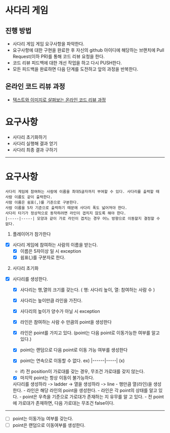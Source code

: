 # 사다리 게임
## 진행 방법
* 사다리 게임 게임 요구사항을 파악한다.
* 요구사항에 대한 구현을 완료한 후 자신의 github 아이디에 해당하는 브랜치에 Pull Request(이하 PR)를 통해 코드 리뷰 요청을 한다.
* 코드 리뷰 피드백에 대한 개선 작업을 하고 다시 PUSH한다.
* 모든 피드백을 완료하면 다음 단계를 도전하고 앞의 과정을 반복한다.

## 온라인 코드 리뷰 과정
* [텍스트와 이미지로 살펴보는 온라인 코드 리뷰 과정](https://github.com/nextstep-step/nextstep-docs/tree/master/codereview)


# 요구사항
- 사다리 초기화하기
- 사다리 실행해 결과 얻기
- 사다리 최종 결과 구하기

----
# 요구사항
```
사다리 게임에 참여하는 사람에 이름을 최대5글자까지 부여할 수 있다. 사다리를 출력할 때 사람 이름도 같이 출력한다.
사람 이름은 쉼표(,)를 기준으로 구분한다.
사람 이름을 5자 기준으로 출력하기 때문에 사다리 폭도 넓어져야 한다.
사다리 타기가 정상적으로 동작하려면 라인이 겹치지 않도록 해야 한다.
|-----|-----| 모양과 같이 가로 라인이 겹치는 경우 어느 방향으로 이동할지 결정할 수 없다.
```
1. 플레이어가 참가한다 
- [x] 사다리 게임에 참여하는 사람의 이름을 받는다.
    -[x] 이름은 5자이상 일 시 exception
    -[x] 쉼표(,)를 구분자로 한다.
    
2. 사다리 초기화
- [x] 사다리를 생성한다.
    -[x] 사다리는 행,열의 크기를 갖는다. ( 행: 사다리 높이, 열: 참여하는 사람 수 )
    -[x] 사다리는 높이만큼 라인을 가진다.
    -[x] 사다리의 높이가 양수가 아닐 시 exception
    
    -[x] 라인은 참여하는 사람 수 만큼의 point을 생성한다
    -[x] 라인은 point를 가지고 있다. (point는 다음 point로 이동가능한 여부를 알고 있다.)
    -[x] point는 랜덤으로 다음 point로 이동 가능 여부를 생성한다
    -[x] point는 연속으로 이동할 수 없다. ex) |------|-----| (x)
    - if) 전 position이 가로대를 갖는 경우, 무조건 가로대를 갖지 않는다.
    -[x] 마지막 point는 항상 이동이 불가능하다.
      
    사다리를 생성하라 -> ladder -> 열을 생성하라 -> line
                     - 행만큼 열(라인)을 생성한다.
                     - 라인은 해당 라인의 point을 생성한다. 
                     - 라인은 각 point의 상태를 알고 있다.
                     - point은 우측을 기준으로 가로대가 존재하는 지 유무를 알 고 있다.
                     - 전 point에 가로대가 존재하면, 다음 가로대는 무조건 false이다.
----
- [ ] point는 이동가능 여부를 갖는다.
- [ ] point은 랜덤으로 이동여부를 생성한다.
